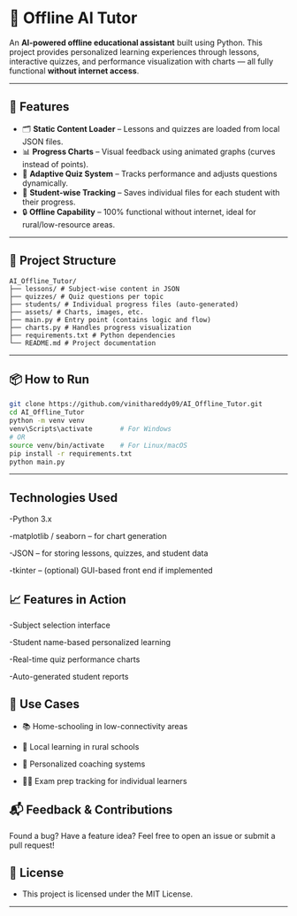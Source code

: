# 🧠 Offline AI Tutor

An **AI-powered offline educational assistant** built using Python. This project provides personalized learning experiences through lessons, interactive quizzes, and performance visualization with charts — all fully functional **without internet access**.

---

## 🚀 Features

- 🗂️ **Static Content Loader** – Lessons and quizzes are loaded from local JSON files.
- 📊 **Progress Charts** – Visual feedback using animated graphs (curves instead of points).
- 🎯 **Adaptive Quiz System** – Tracks performance and adjusts questions dynamically.
- 👤 **Student-wise Tracking** – Saves individual files for each student with their progress.
- 🔒 **Offline Capability** – 100% functional without internet, ideal for rural/low-resource areas.

---

## 📁 Project Structure

```
AI_Offline_Tutor/
├── lessons/ # Subject-wise content in JSON
├── quizzes/ # Quiz questions per topic
├── students/ # Individual progress files (auto-generated)
├── assets/ # Charts, images, etc.
├── main.py # Entry point (contains logic and flow)
├── charts.py # Handles progress visualization
├── requirements.txt # Python dependencies
└── README.md # Project documentation
```
---

## 📦 How to Run

```bash
git clone https://github.com/vinithareddy09/AI_Offline_Tutor.git
cd AI_Offline_Tutor
python -m venv venv
venv\Scripts\activate       # For Windows
# OR
source venv/bin/activate    # For Linux/macOS
pip install -r requirements.txt
python main.py
```
---

## Technologies Used

-Python 3.x

-matplotlib / seaborn – for chart generation

-JSON – for storing lessons, quizzes, and student data

-tkinter – (optional) GUI-based front end if implemented

## 📈 Features in Action
-Subject selection interface

-Student name-based personalized learning

-Real-time quiz performance charts

-Auto-generated student reports

## 📌 Use Cases

- 📚 Home-schooling in low-connectivity areas

- 🏫 Local learning in rural schools

- 🧠 Personalized coaching systems

- 🧑‍🎓 Exam prep tracking for individual learners

## 📬 Feedback & Contributions
Found a bug? Have a feature idea?
Feel free to open an issue or submit a pull request!

## 📄 License
- This project is licensed under the MIT License.

---


